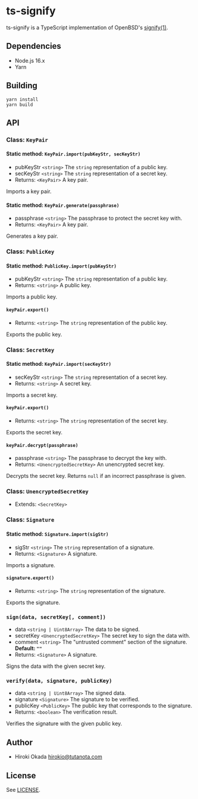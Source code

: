 # ts-signify

ts-signify is a TypeScript implementation of OpenBSD's
[signify(1)](https://man.openbsd.org/signify).

## Dependencies

- Node.js 16.x
- Yarn

## Building

    yarn install
    yarn build

## API

### Class: `KeyPair`

#### Static method: `KeyPair.import(pubKeyStr, secKeyStr)`

- pubKeyStr `<string>` The `string` representation of a public key.
- secKeyStr `<string>` The `string` representation of a secret key.
- Returns: `<KeyPair>` A key pair.

Imports a key pair.

#### Static method: `KeyPair.generate(passphrase)`

- passphrase `<string>` The passphrase to protect the secret key with.
- Returns: `<KeyPair>` A key pair.

Generates a key pair.

### Class: `PublicKey`

#### Static method: `PublicKey.import(pubKeyStr)`

- pubKeyStr `<string>` The `string` representation of a public key.
- Returns: `<string>` A public key.

Imports a public key.

#### `keyPair.export()`

- Returns: `<string>` The `string` representation of the public key.

Exports the public key.

### Class: `SecretKey`

#### Static method: `KeyPair.import(secKeyStr)`

- secKeyStr `<string>` The `string` representation of a secret key.
- Returns: `<string>` A secret key.

Imports a secret key.

#### `keyPair.export()`

- Returns: `<string>` The `string` representation of the secret key.

Exports the secret key.

#### `keyPair.decrypt(passphrase)`

- passphrase `<string>` The passphrase to decrypt the key with.
- Returns: `<UnencryptedSecretKey>` An unencrypted secret key.

Decrypts the secret key. Returns `null` if an incorrect passphrase is given.

### Class: `UnencryptedSecretKey`

- Extends: `<SecretKey>`

### Class: `Signature`

#### Static method: `Signature.import(sigStr)`

- sigStr `<string>` The `string` representation of a signature.
- Returns: `<Signature>` A signature.

Imports a signature.

#### `signature.export()`

- Returns: `<string>` The `string` representation of the signature.

Exports the signature.

### `sign(data, secretKey[, comment])`

- data `<string | Uint8Array>` The data to be signed.
- secretKey `<UnencryptedSecretKey>` The secret key to sign the data with.
- comment `<string>` The "untrusted comment" section of the signature.
  **Default: `""`**
- Returns: `<Signature>` A signature.

Signs the data with the given secret key.

### `verify(data, signature, publicKey)`

- data `<string | Uint8Array>` The signed data.
- signature `<Signature>` The signature to be verified.
- publicKey `<PublicKey>` The public key that corresponds to the signature.
- Returns: `<boolean>` The verification result.

Verifies the signature with the given public key.

## Author

- Hiroki Okada <hirokio@tutanota.com>

## License

See [LICENSE](LICENSE).

